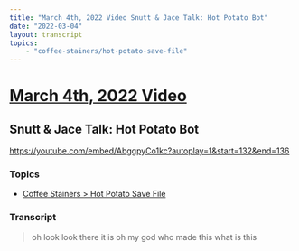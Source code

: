```yaml
---
title: "March 4th, 2022 Video Snutt & Jace Talk: Hot Potato Bot"
date: "2022-03-04"
layout: transcript
topics:
    - "coffee-stainers/hot-potato-save-file"
---
```

# [March 4th, 2022 Video](../2022-03-04.md)
## Snutt & Jace Talk: Hot Potato Bot
https://youtube.com/embed/AbggpyCo1kc?autoplay=1&start=132&end=136

### Topics
* [Coffee Stainers > Hot Potato Save File](../topics/coffee-stainers/hot-potato-save-file.md)

### Transcript

> oh look look there it is oh my god who made this what is this
